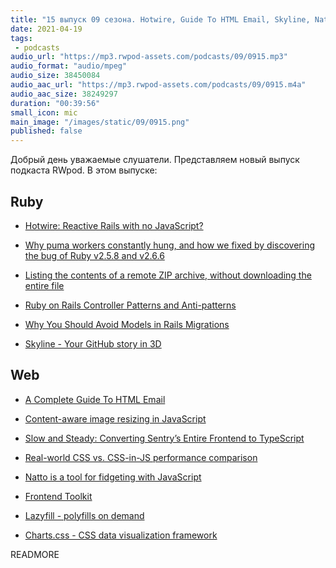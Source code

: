 ```yaml
---
title: "15 выпуск 09 сезона. Hotwire, Guide To HTML Email, Skyline, Natto, Frontend Toolkit, Charts.css, Lazyfill и прочее"
date: 2021-04-19
tags:
 - podcasts
audio_url: "https://mp3.rwpod-assets.com/podcasts/09/0915.mp3"
audio_format: "audio/mpeg"
audio_size: 38450084
audio_aac_url: "https://mp3.rwpod-assets.com/podcasts/09/0915.m4a"
audio_aac_size: 38249297
duration: "00:39:56"
small_icon: mic
main_image: "/images/static/09/0915.png"
published: false
---
```


Добрый день уважаемые слушатели. Представляем новый выпуск подкаста RWpod. В этом выпуске:

## Ruby

 - [Hotwire: Reactive Rails with no JavaScript?](https://evilmartians.com/chronicles/hotwire-reactive-rails-with-no-javascript)
 - [Why puma workers constantly hung, and how we fixed by discovering the bug of Ruby v2.5.8 and v2.6.6](https://itnext.io/why-puma-workers-constantly-hung-and-how-we-fixed-by-discovering-the-bug-of-ruby-v2-5-8-and-v2-6-6-7fa0fd0a1958)
 - [Listing the contents of a remote ZIP archive, without downloading the entire file](https://rhardih.io/2021/04/listing-the-contents-of-a-remote-zip-archive-without-downloading-the-entire-file/)


 - [Ruby on Rails Controller Patterns and Anti-patterns](https://blog.appsignal.com/2021/04/14/ruby-on-rails-controller-patterns-and-anti-patterns.html)
 - [Why You Should Avoid Models in Rails Migrations](https://jakeyesbeck.com/2021/04/10/avoid-models-in-migrations/)
 - [Skyline - Your GitHub story in 3D](https://skyline.github.com/)


## Web

 - [A Complete Guide To HTML Email](https://www.smashingmagazine.com/2021/04/complete-guide-html-email-templates-tools/)
 - [Content-aware image resizing in JavaScript](https://trekhleb.dev/blog/2021/content-aware-image-resizing-in-javascript/)
 - [Slow and Steady: Converting Sentry’s Entire Frontend to TypeScript](https://blog.sentry.io/2021/04/12/slow-and-steady-converting-sentrys-entire-frontend-to-typescript)
 - [Real-world CSS vs. CSS-in-JS performance comparison](https://pustelto.com/blog/css-vs-css-in-js-perf/)


 - [Natto is a tool for fidgeting with JavaScript](https://natto.dev/)
 - [Frontend Toolkit](https://www.fetoolkit.io/)
 - [Lazyfill - polyfills on demand](https://github.com/nuxodin/lazyfill)
 - [Charts.css - CSS data visualization framework](https://chartscss.org/)

READMORE
